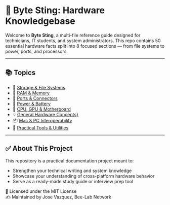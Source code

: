 # **🐝 Byte Sting: Hardware Knowledgebase**

Welcome to **Byte Sting**, a multi-file reference guide designed for technicians, IT students, and system administrators. This repo contains 50 essential hardware facts split into 8 focused sections — from file systems to power, ports, and processors.

---

## **📚 Topics**

* 💾 [Storage & File Systems](https://github.com/jose3vazquez/Hardware-Knowledgebase/blob/main/Storage-File-System-Facts.md)  
* 🧠 [RAM & Memory](https://github.com/jose3vazquez/Hardware-Knowledgebase/blob/main/RAM-Memory-Facts.md) 
* 🔌 [Ports & Connectors](https://github.com/jose3vazquez/Hardware-Knowledgebase/blob/main/Ports-Connectors.md)
* 🔋 [Power & Battery](https://github.com/jose3vazquez/Hardware-Knowledgebase/blob/main/Power-Battery.md) 
* 🧩 [CPU, GPU & Motherboard](https://github.com/jose3vazquez/Hardware-Knowledgebase/blob/main/Power-Battery.md)  
* 💡 [General Hardware Concepts}](https://github.com/jose3vazquez/Hardware-Knowledgebase/blob/main/Power-Battery.md)  
* 📦 [Mac & PC Interoperability](https://github.com/jose3vazquez/Hardware-Knowledgebase/blob/main/Mac-PC-Interoperability.md)  
* 🧰 [Practical Tools & Utilities](https://github.com/jose3vazquez/Hardware-Knowledgebase/blob/main/Power-Battery.md) 

---

## **✅ About This Project**

This repository is a practical documentation project meant to:

* Strengthen your technical writing and system knowledge  
* Showcase your understanding of cross-platform hardware behavior  
* Serve as a ready-made study guide or interview prep tool

📜 Licensed under the MIT License  
✍️ Maintained by Jose Vazquez, Bee-Lab Network

